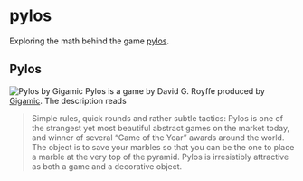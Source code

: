 # pylos
Exploring the math behind the game [pylos][].

## Pylos
![Pylos by Gigamic](http://en.gigamic.com/files/catalog/products/images/product/gigamic_gdpy_pylos-mini-white_boxgame_web.jpg)
Pylos is a game by David G. Royffe produced by [Gigamic][gigamic]. The description reads

> Simple rules, quick rounds and rather subtle tactics: Pylos is one of the strangest yet
most beautiful abstract games on the market today, and winner of several “Game of the
Year” awards around the world. The object is to save your marbles so that you can be
the one to place a marble at the very top of the pyramid. Pylos is irresistibly attractive
as both a game and a decorative object.

[pylos]: http://en.gigamic.com/game/pylos
[gigamic]: http://en.gigamic.com
